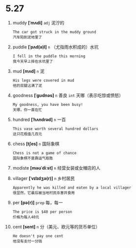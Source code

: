 # 5.27

1. muddy **[ˈmʌdi]** `adj` 泥泞的

   ```
   The car got struck in the muddy ground
   汽车陷到泥地里了
   ```

2. puddle **[ˈpʌd(ə)l]** `n` （尤指雨水积成的）水坑

   ```
   I fell in the puddle this morning
   我今天早上摔在水坑里了
   ```

3. mud **[mʌd]** `n` 泥

   ```
   His legs were covered in mud
   他的双腿沾满了泥
   ```

4. goodness **[ˈɡʊdnəs]** `n` 善良 `int` 天哪（表示吃惊或愤怒）

   ```
   My goodness, you have been busy!
   天哪，你一直在忙
   ```

5. hundred **[ˈhʌndrəd]** `n` 一百

   ```
   This vase worth several hundred dollars
   这只花瓶值几百元
   ```

6. chess **[tʃes]** `n` 国际象棋

   ```
   Chess is not a game of chance
   国际象棋不是靠运气取胜
   ```

7. modiste **[məʊˈdiːst]** `n` 经营女装或女帽店的人

8. villager **[ˈvɪlɪdʒə(r)]** `n` 乡村居民

   ```
   Apparently he was killed and eaten by a local villager
   很显然，它最后被当地村民杀害并食用
   ```

9. per **[pə(r)]** `prep` 每，每一

   ```
   The price is $40 per person
   价格为每人40元
   ```

10. cent **[sent]** `n` 分（美元、欧元等的货币单位）

    ```
    He doesn't pay one cent
    他没有支付一分钱
    ```
